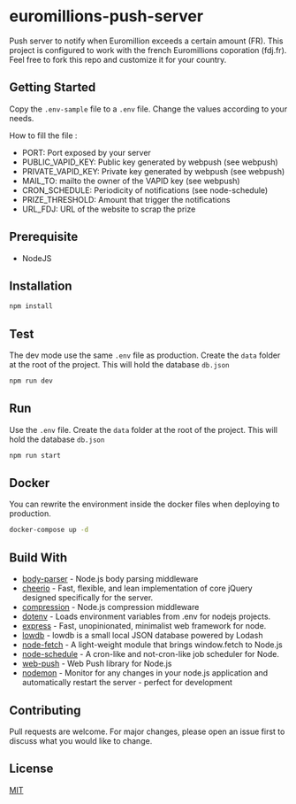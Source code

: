 # euromillions-push-server

Push server to notify when Euromillion exceeds a certain amount (FR).
This project is configured to work with the french Euromillions coporation (fdj.fr).
Feel free to fork this repo and customize it for your country.

## Getting Started

Copy the `.env-sample` file to a `.env` file. Change the values according to your needs.

How to fill the file :

- PORT: Port exposed by your server
- PUBLIC_VAPID_KEY: Public key generated by webpush (see webpush)
- PRIVATE_VAPID_KEY: Private key generated by webpush (see webpush)
- MAIL_TO: mailto the owner of the VAPID key (see webpush)
- CRON_SCHEDULE: Periodicity of notifications (see node-schedule)
- PRIZE_THRESHOLD: Amount that trigger the notifications
- URL_FDJ: URL of the website to scrap the prize

## Prerequisite

- NodeJS

## Installation

```bash
npm install
```

## Test

The dev mode use the same `.env` file as production.
Create the `data` folder at the root of the project. This will hold the database `db.json`

```bash
npm run dev
```

## Run

Use the `.env` file.
Create the `data` folder at the root of the project. This will hold the database `db.json`

```bash
npm run start
```

## Docker

You can rewrite the environment inside the docker files when deploying to production.

```bash
docker-compose up -d
```

## Build With

- [body-parser](https://github.com/expressjs/body-parser) - Node.js body parsing middleware
- [cheerio](https://github.com/cheeriojs/cheerio) - Fast, flexible, and lean implementation of core jQuery designed specifically for the server.
- [compression](https://github.com/expressjs/compression) - Node.js compression middleware
- [dotenv](https://github.com/motdotla/dotenv) - Loads environment variables from .env for nodejs projects.
- [express](https://github.com/expressjs/express) - Fast, unopinionated, minimalist web framework for node.
- [lowdb](https://github.com/typicode/lowdb) - lowdb is a small local JSON database powered by Lodash
- [node-fetch](https://github.com/node-fetch/node-fetch) - A light-weight module that brings window.fetch to Node.js
- [node-schedule](https://github.com/node-schedule/node-schedule) - A cron-like and not-cron-like job scheduler for Node.
- [web-push](https://github.com/web-push-libs/web-push) - Web Push library for Node.js
- [nodemon](https://github.com/remy/nodemon) - Monitor for any changes in your node.js application and automatically restart the server - perfect for development

## Contributing

Pull requests are welcome. For major changes, please open an issue first to discuss what you would like to change.

## License

[MIT](https://choosealicense.com/licenses/mit/)
